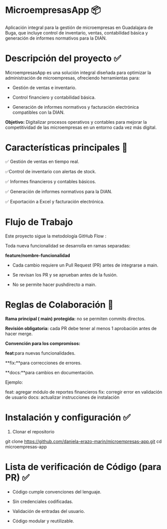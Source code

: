 # MicroempresasApp 📦

Aplicación integral para la gestión de microempresas en Guadalajara de Buga, que incluye control de inventario, ventas, contabilidad básica y generación de informes normativos para la DIAN.


# Descripción del proyecto **✅**

MicroempresasApp es una solución integral diseñada para optimizar la administración de microempresas, ofreciendo herramientas para:

- Gestión de ventas e inventario.

- Control financiero y contabilidad básica.

- Generación de informes normativos y facturación electrónica compatibles con la DIAN.

**Objetivo:** Digitalizar procesos operativos y contables para mejorar la competitividad de las microempresas en un entorno cada vez más digital.


# Características principales 📌

✅ Gestión de ventas en tiempo real.

✅Control de inventario con alertas de stock.

✅ Informes financieros y contables básicos.

✅ Generación de informes normativos para la DIAN.

✅ Exportación a Excel y facturación electrónica.


# Flujo de Trabajo

Este proyecto sigue la metodología GitHub Flow :

Toda nueva funcionalidad se desarrolla en ramas separadas:

**feature/nombre-funcionalidad**

- Cada cambio requiere un Pull Request (PR) antes de integrarse a main.

- Se revisan los PR y se aprueban antes de la fusión.

- No se permite hacer pushdirecto a main.




# Reglas de Colaboración 📜

**Rama principal ( main) protegida:** no se permiten commits directos.

**Revisión obligatoria:** cada PR debe tener al menos 1 aprobación antes de hacer merge.

**Convención para los compromisos:**

**feat**:para nuevas funcionalidades.

**fix:**para correcciones de errores.

**docs:**para cambios en documentación.

Ejemplo:

feat: agregar módulo de reportes financieros
fix: corregir error en validación de usuario
docs: actualizar instrucciones de instalación

# Instalación y configuración ✅
1. Clonar el repositorio

git clone https://github.com/daniela-erazo-marin/microempresas-app.git
cd microempresas-app

# Lista de verificación de Código (para PR) ✅

 - Código cumple convenciones del lenguaje.

-  Sin credenciales codificadas.

-  Validación de entradas del usuario.

-  Código modular y reutilizable.
